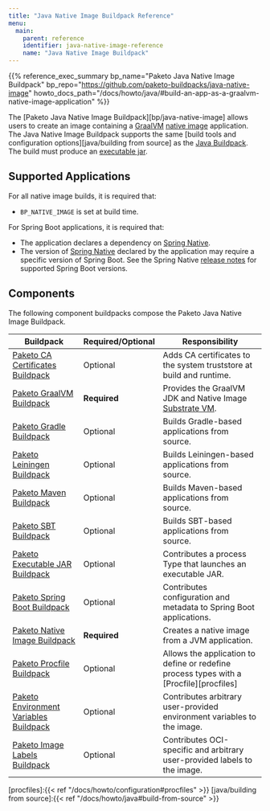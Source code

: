 ```yaml
---
title: "Java Native Image Buildpack Reference"
menu:
  main:
    parent: reference
    identifier: java-native-image-reference
    name: "Java Native Image Buildpack"
---
```


{{% reference_exec_summary bp_name="Paketo Java Native Image Buildpack" bp_repo="https://github.com/paketo-buildpacks/java-native-image" howto_docs_path="/docs/howto/java/#build-an-app-as-a-graalvm-native-image-application" %}}

The [Paketo Java Native Image Buildpack][bp/java-native-image] allows users to create an image containing a [GraalVM][graalvm] [native image][graalvm native image] application. The Java Native Image Buildpack supports the same [build tools and configuration options][java/building from source] as the [Java Buildpack][bp/java]. The build must produce an [executable jar][executable jar].

## Supported Applications

For all native image builds, it is required that:

* `BP_NATIVE_IMAGE` is set at build time.

For Spring Boot applications, it is required that:

* The application declares a dependency on [Spring Native][spring native].
* The version of [Spring Native][spring native] declared by the application may require a specific version of Spring Boot. See the Spring Native [release notes][spring native releases] for supported Spring Boot versions.

## Components

The following component buildpacks compose the Paketo Java Native Image Buildpack.

| Buildpack                                                          | Required/Optional | Responsibility                                                                                                    |
| ------------------------------------------------------------------ | ----------------- | ----------------------------------------------------------------------------------------------------------------- |
| [Paketo CA Certificates Buildpack][bp/ca-certificates]             | Optional          | Adds CA certificates to the system truststore at build and runtime.                                               |
| [Paketo GraalVM Buildpack][bp/graalvm]                             | **Required**      | Provides the GraalVM JDK and Native Image [Substrate VM](https://www.graalvm.org/reference-manual/native-image/). |
| [Paketo Gradle Buildpack][bp/gradle]                               | Optional          | Builds Gradle-based applications from source.                                                                     |
| [Paketo Leiningen Buildpack][bp/leiningen]                         | Optional          | Builds Leiningen-based applications from source.                                                                  |
| [Paketo Maven Buildpack][bp/maven]                                 | Optional          | Builds Maven-based applications from source.                                                                      |
| [Paketo SBT Buildpack][bp/sbt]                                     | Optional          | Builds SBT-based applications from source.                                                                        |
| [Paketo Executable JAR Buildpack][bp/executable-jar]               | Optional          | Contributes a process Type that launches an executable JAR.                                                       |
| [Paketo Spring Boot Buildpack][bp/spring-boot]                     | Optional          | Contributes configuration and metadata to Spring Boot applications.                                               |
| [Paketo Native Image Buildpack][bp/native-image]                   | **Required**      | Creates a native image from a JVM application.                                                                    |
| [Paketo Procfile Buildpack][bp/procfile]                           | Optional          | Allows the application to define or redefine process types with a [Procfile][procfiles]                           |
| [Paketo Environment Variables Buildpack][bp/environment-variables] | Optional          | Contributes arbitrary user-provided environment variables to the image.                                           |
| [Paketo Image Labels Buildpack][bp/image-labels]                   | Optional          | Contributes OCI-specific and arbitrary user-provided labels to the image.                                         |

<!-- buildpacks -->
[bp/ca-certificates]:https://github.com/paketo-buildpacks/ca-certificates
[bp/graalvm]:https://github.com/paketo-buildpacks/graalvm
[bp/environment-variables]:https://github.com/paketo-buildpacks/environment-variables
[bp/executable-jar]:https://github.com/paketo-buildpacks/executable-jar
[bp/gradle]:https://github.com/paketo-buildpacks/gradle
[bp/image-labels]:https://github.com/paketo-buildpacks/image-labels
[bp/java]:https://github.com/paketo-buildpacks/java
[bp/leiningen]:https://github.com/paketo-buildpacks/leiningen
[bp/maven]:https://github.com/paketo-buildpacks/maven
[bp/procfile]:https://github.com/paketo-buildpacks/procfile
[bp/sbt]:https://github.com/paketo-buildpacks/sbt
[bp/spring-boot]:https://github.com/paketo-buildpacks/spring-boot
[bp/native-image]:https://github.com/paketo-buildpacks/spring-boot-native-image

[samples]:https://github.com/paketo-buildpacks/samples

<!-- cnb references -->
[platforms]:https://buildpacks.io/docs/concepts/components/platform/

<!-- paketo docs references -->
[procfiles]:{{< ref "/docs/howto/configuration#procfiles" >}}
[java/building from source]:{{< ref "/docs/howto/java#build-from-source" >}}

<!-- other references -->
[graalvm]:https://www.graalvm.org/docs/introduction/
[graalvm native image]:https://www.graalvm.org/reference-manual/native-image/
[executable jar]:https://en.wikipedia.org/wiki/JAR_(file_format)#Executable_JAR_files
[spring native]:https://github.com/spring-projects-experimental/spring-native
[spring native releases]:https://github.com/spring-projects-experimental/spring-native/releases
